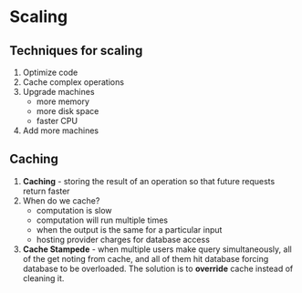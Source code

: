 # Scaling

## Techniques for scaling

1. Optimize code
2. Cache complex operations
3. Upgrade machines
    * more memory
    * more disk space
    * faster CPU
4. Add more machines

## Caching

1. **Caching** - storing the result of an operation so that future requests return faster
2. When do we cache?
    * computation is slow
    * computation will run multiple times
    * when the output is the same for a particular input
    * hosting provider charges for database access
3. **Cache Stampede** - when multiple users make query simultaneously, all of the get noting from cache, and all of them hit database forcing database to be overloaded. The solution is to **override** cache instead of cleaning it.